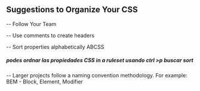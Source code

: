 ## Suggestions to Organize Your CSS

-- Follow Your Team

-- Use comments to create headers 

-- Sort properties alphabetically ABCSS  
##### podes ordnar las propiedades CSS in a ruleset usando ctrl >p buscar sort

-- Larger projects follow a naming convention methodology. For example: BEM - Block, Element, Modifier
